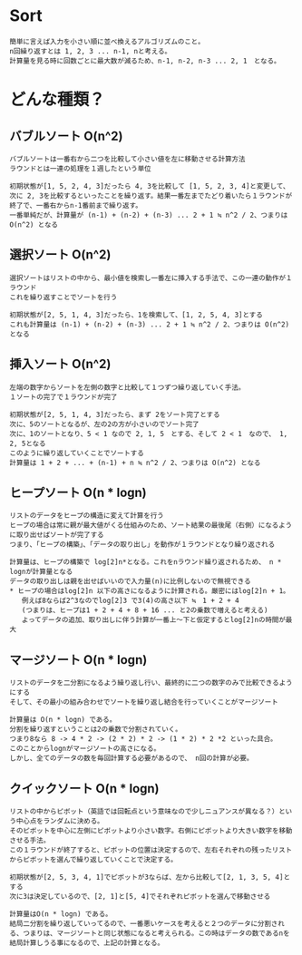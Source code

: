 # Sort
    簡単に言えば入力を小さい順に並べ換えるアルゴリズムのこと。
    n回繰り返すとは 1, 2, 3 ... n-1, nと考える。
    計算量を見る時に回数ごとに最大数が減るため、n-1, n-2, n-3 ... 2, 1　となる。

# どんな種類？
## バブルソート O(n^2)
    バブルソートは一番右から二つを比較して小さい値を左に移動させる計算方法
    ラウンドとは一連の処理を１週したという単位

    初期状態が[1, 5, 2, 4, 3]だったら 4, 3を比較して [1, 5, 2, 3, 4]と変更して、次に 2, 3を比較するといったことを繰り返す。結果一番左までたどり着いたら１ラウンドが終了で、一番右からn-1番前まで繰り返す。
    一番単純だが、計算量が (n-1) + (n-2) + (n-3) ... 2 + 1 ≒ n^2 / 2、つまりは O(n^2) となる

## 選択ソート O(n^2)
    選択ソートはリストの中から、最小値を検索し一番左に挿入する手法で、この一連の動作が１ラウンド
    これを繰り返すことでソートを行う

    初期状態が[2, 5, 1, 4, 3]だったら、1を検索して、[1, 2, 5, 4, 3]とする
    これも計算量は (n-1) + (n-2) + (n-3) ... 2 + 1 ≒ n^2 / 2、つまりは O(n^2) となる

## 挿入ソート O(n^2)
    左端の数字からソートを左側の数字と比較して１つずつ繰り返していく手法。
    １ソートの完了で１ラウンドが完了

    初期状態が[2, 5, 1, 4, 3]だったら、まず 2をソート完了とする
    次に、5のソートとなるが、左の2の方が小さいのでソート完了
    次に、1のソートとなり、5 < 1 なので 2, 1, 5　とする、そして 2 < 1　なので、 1, 2, 5となる
    このように繰り返していくことでソートする
    計算量は 1 + 2 + ... + (n-1) + n ≒ n^2 / 2、つまりは O(n^2) となる

## ヒープソート O(n * logn)
    リストのデータをヒープの構造に変えて計算を行う
    ヒープの場合は常に親が最大値がくる仕組みのため、ソート結果の最後尾（右側）になるように取り出せばソートが完了する
    つまり、「ヒープの構築」、「データの取り出し」を動作が１ラウンドとなり繰り返される

    計算量は、ヒープの構築で log[2]n*となる。これをnラウンド繰り返されるため、 n * lognが計算量となる
    データの取り出しは親を出せばいいので入力量(n)に比例しないので無視できる
    * ヒープの場合はlog[2]n 以下の高さになるように計算される。厳密にはlog[2]n + 1。
       例えば8ならば2^3なのでlog[2]3 で3(4)の高さ以下 ≒　1 + 2 + 4
       (つまりは、ヒープは1 + 2 + 4 + 8 + 16 ... と2の乗数で増えると考える)
       よってデータの追加、取り出しに伴う計算が一番上〜下と仮定するとlog[2]nの時間が最大

## マージソート O(n * logn)
    リストのデータを二分割になるよう繰り返し行い、最終的に二つの数字のみで比較できるようにする
    そして、その最小の組み合わせでソートを繰り返し結合を行っていくことがマージソート

    計算量は O(n * logn) である。
    分割を繰り返すということは2の乗数で分割されていく。
    つまり8なら 8 -> 4 * 2 -> (2 * 2) * 2 -> (1 * 2) * 2 *2 といった具合。
    このことからlognがマージソートの高さになる。
    しかし、全てのデータの数を毎回計算する必要があるので、 n回の計算が必要。

## クイックソート O(n * logn)
    リストの中からピボット（英語では回転点という意味なので少しニュアンスが異なる？）という中心点をランダムに決める。
    そのピボットを中心に左側にピボットより小さい数字。右側にピボットより大きい数字を移動させる手法。
    この１ラウンドが終了すると、ピボットの位置は決定するので、左右それぞれの残ったリストからピボットを選んで繰り返していくことで決定する。

    初期状態が[2, 5, 3, 4, 1]でピボットが3ならば、左から比較して[2, 1, 3, 5, 4]とする
    次に3は決定しているので、[2, 1]と[5, 4]でそれぞれピボットを選んで移動させる
    
    計算量はO(n * logn) である。
    結局二分割を繰り返していってるので、一番悪いケースを考えると２つのデータに分割される、つまりは、マージソートと同じ状態になると考えられる。この時はデータの数であるnを結局計算しうる事になるので、上記の計算となる。
